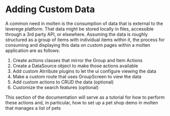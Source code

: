 # Adding Custom Data

A common need in molten is the consumption of data that is external to the leverege platform. That data might be stored locally in files, accessible through a 3rd party API, or elsewhere. Assuming the data is roughly structured as a group of items with individual items within it, the process for consuming and displaying this data on custom pages within a molten application are as follows:

1. Create actions classes that mirror the Group and Item Actions
2. Create a DataSource object to make those actions available
3. Add custom Atrribute plugins to let the ui configure viewing the data
4. Make a custom route that uses GroupScreen to view the data
5. Add custom actions to CRUD the data (optional)
6. Customize the search features (optional)

This section of the documentation will serve as a tutorial for how to perform these actions and, in particular, how to set up a pet shop demo in molten that manages a list of pets